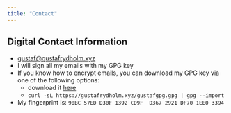 ```yaml
---
title: "Contact"
---
```


## Digital Contact Information

- [gustaf@gustafrydholm.xyz](mailto:gustaf@gustafrydholm.xyz)
- I will sign all my emails with my GPG key
- If you know how to encrypt emails, you can download my GPG key via one of
the following options:
  - download it [here](/gustafgpg.gpg)
  - `curl -sL https://gustafrydholm.xyz/gustafgpg.gpg | gpg --import`
- My fingerprint is: `90BC 57ED D30F 1392 CD9F  D367 2921 DF70 1EE0 3394`
